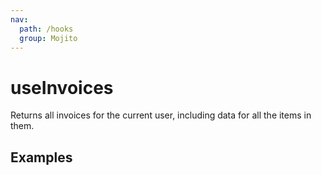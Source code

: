 ```yaml
---
nav:
  path: /hooks
  group: Mojito
---
```


# useInvoices

Returns all invoices for the current user, including data for all the items in them.


## Examples

<code src="./demo/demo1.tsx" />
